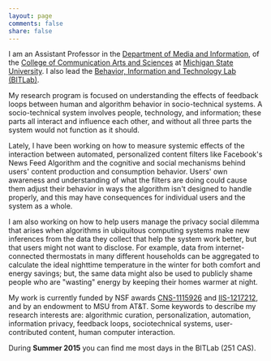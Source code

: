 ```yaml
---
layout: page
comments: false
share: false
---
```


I am an Assistant Professor in the [Department of Media and Information](http://mi.msu.edu/), of the [College of Communication Arts and Sciences](http://cas.msu.edu/) at [Michigan State University](http://msu.edu/). I also lead the [Behavior, Information and Technology Lab (BITLab)](https://bitlab.cas.msu.edu).

My research program is focused on understanding the effects of feedback loops between human and algorithm behavior in socio-technical systems. A socio-technical system involves people, technology, and information; these parts all interact and influence each other, and without all three parts the system would not function as it should.

Lately, I have been working on how to measure systemic effects of the interaction between automated, personalized content filters like Facebook's News Feed Algorithm and the cognitive and social mechanisms behind users' content production and consumption behavior. Users' own awareness and understanding of what the filters are doing could cause them adjust their behavior in ways the algorithm isn't designed to handle properly, and this may have consequences for individual users and the system as a whole.

I am also working on how to help users manage the privacy social dilemma that arises when algorithms in ubiquitous computing systems make new inferences from the data they collect that help the system work better, but that users might not want to disclose. For example, data from internet-connected thermostats in many different households can be aggregated to calculate the ideal nighttime temperature in the winter for both comfort and energy savings; but, the same data might also be used to publicly shame people who are "wasting" energy by keeping their homes warmer at night.

My work is currently funded by NSF awards [CNS-1115926](http://www.nsf.gov/awardsearch/showAward.do?AwardNumber=1115926) and [IIS-1217212](http://nsf.gov/awardsearch/showAward?AWD_ID=1217212), and by an endowment to MSU from AT&T. Some keywords to describe my research interests are: algorithmic curation, personalization, automation, information privacy, feedback loops, sociotechnical systems, user-contributed content, human computer interaction.

During **Summer 2015** you can find me most days in the BITLab (251 CAS).

